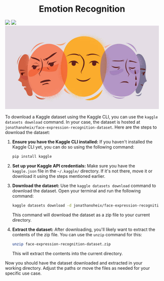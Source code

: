 <h1 align="center"> Emotion Recognition </h1>
<div>
<img src=https://img.shields.io/badge/PyTorch-%23EE4C2C.svg?style=for-the-badge&logo=PyTorch&logoColor=white>
<img src=https://img.shields.io/badge/License-Apache_2.0-blue.svg?style=for-the-badge&logo=PyTorch>
</div>

<img src= images/emotions.jpg class="centering" >


To download a Kaggle dataset using the Kaggle CLI, you can use the `kaggle datasets download` command. In your case, the dataset is hosted at `jonathanoheix/face-expression-recognition-dataset`. Here are the steps to download the dataset:

1. **Ensure you have the Kaggle CLI installed:**
   If you haven't installed the Kaggle CLI yet, you can do so using the following command:
   ```bash
   pip install kaggle
   ```

2. **Set up your Kaggle API credentials:**
   Make sure you have the `kaggle.json` file in the `~/.kaggle/` directory. If it's not there, move it or download it using the steps mentioned earlier.

3. **Download the dataset:**
   Use the `kaggle datasets download` command to download the dataset. Open your terminal and run the following command:
   ```bash
   kaggle datasets download -d jonathanoheix/face-expression-recognition-dataset
   ```

   This command will download the dataset as a zip file to your current directory.

4. **Extract the dataset:**
   After downloading, you'll likely want to extract the contents of the zip file. You can use the `unzip` command for this:
   ```bash
   unzip face-expression-recognition-dataset.zip
   ```

   This will extract the contents into the current directory.

Now you should have the dataset downloaded and extracted in your working directory. Adjust the paths or move the files as needed for your specific use case.
